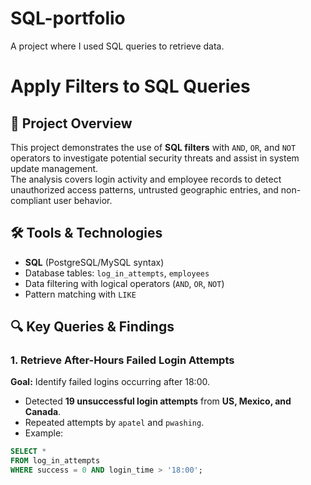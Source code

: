 # SQL-portfolio
A project where I used SQL queries to retrieve data.

# Apply Filters to SQL Queries
## 📌 Project Overview
This project demonstrates the use of **SQL filters** with `AND`, `OR`, and `NOT` operators to investigate potential security threats and assist in system update management.  
The analysis covers login activity and employee records to detect unauthorized access patterns, untrusted geographic entries, and non-compliant user behavior.

## 🛠 Tools & Technologies
- **SQL** (PostgreSQL/MySQL syntax)
- Database tables: `log_in_attempts`, `employees`
- Data filtering with logical operators (`AND`, `OR`, `NOT`)
- Pattern matching with `LIKE`

## 🔍 Key Queries & Findings

### 1. Retrieve After-Hours Failed Login Attempts
**Goal:** Identify failed logins occurring after 18:00.  
- Detected **19 unsuccessful login attempts** from **US, Mexico, and Canada**.
- Repeated attempts by `apatel` and `pwashing`.
- Example:
```sql
SELECT *
FROM log_in_attempts
WHERE success = 0 AND login_time > '18:00';
